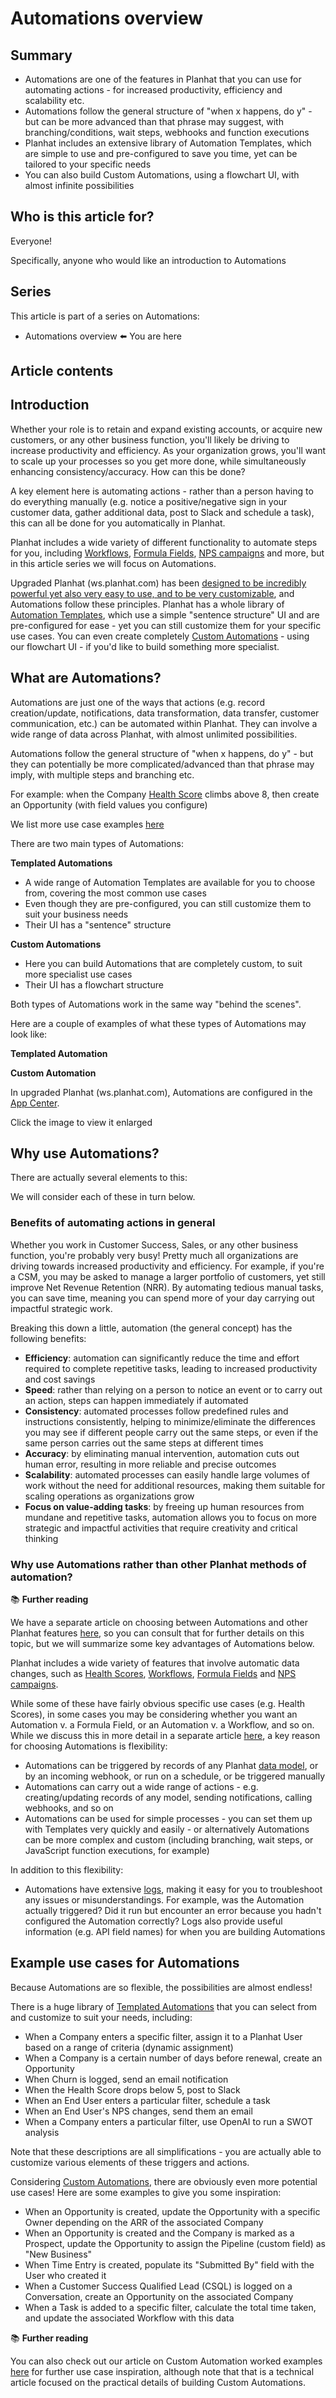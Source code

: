 # Automations overview

## Summary

- Automations are one of the features in Planhat that you can use for automating actions - for increased productivity, efficiency and scalability etc.
- Automations follow the general structure of "when x happens, do y" - but can be more advanced than that phrase may suggest, with branching/conditions, wait steps, webhooks and function executions
- Planhat includes an extensive library of Automation Templates, which are simple to use and pre-configured to save you time, yet can be tailored to your specific needs
- You can also build Custom Automations, using a flowchart UI, with almost infinite possibilities

## Who is this article for?

Everyone!

Specifically, anyone who would like an introduction to Automations

## Series

This article is part of a series on Automations:

- Automations overview ⬅️ You are here

## Article contents

## Introduction

Whether your role is to retain and expand existing accounts, or acquire new customers, or any other business function, you'll likely be driving to increase productivity and efficiency. As your organization grows, you'll want to scale up your processes so you get more done, while simultaneously enhancing consistency/accuracy. How can this be done?

A key element here is automating actions - rather than a person having to do everything manually (e.g. notice a positive/negative sign in your customer data, gather additional data, post to Slack and schedule a task), this can all be done for you automatically in Planhat.

Planhat includes a wide variety of different functionality to automate steps for you, including [Workflows](https://help.planhat.com/en/articles/9587102-workflows-overview), [Formula Fields](https://help.planhat.com/en/articles/9586968-formula-fields-overview), [NPS campaigns](https://help.planhat.com/en/articles/9587055-nps-module-overview) and more, but in this article series we will focus on Automations.

Upgraded Planhat (ws.planhat.com) has been [designed to be incredibly powerful yet also very easy to use, and to be very customizable](https://help.planhat.com/en/articles/10265106-an-introduction-to-upgraded-planhat), and Automations follow these principles. Planhat has a whole library of [Automation Templates](https://help.planhat.com/en/articles/9587153-templated-automations), which use a simple "sentence structure" UI and are pre-configured for ease - yet you can still customize them for your specific use cases. You can even create completely [Custom Automations](https://help.planhat.com/en/articles/9590728-custom-automations) - using our flowchart UI - if you'd like to build something more specialist.

## What are Automations?

Automations are just one of the ways that actions (e.g. record creation/update, notifications, data transformation, data transfer, customer communication, etc.) can be automated within Planhat. They can involve a wide range of data across Planhat, with almost unlimited possibilities.

Automations follow the general structure of "when x happens, do y" - but they can potentially be more complicated/advanced than that phrase may imply, with multiple steps and branching etc.

For example: when the Company [Health Score](https://help.planhat.com/en/articles/10045917-configuring-health-scores-and-success-units-in-upgraded-planhat) climbs above 8, then create an Opportunity (with field values you configure)

We list more use case examples [here](#h_6f554ba555)

There are two main types of Automations:

**Templated Automations**

- A wide range of Automation Templates are available for you to choose from, covering the most common use cases
- Even though they are pre-configured, you can still customize them to suit your business needs
- Their UI has a "sentence" structure

**Custom Automations**

- Here you can build Automations that are completely custom, to suit more specialist use cases
- Their UI has a flowchart structure

Both types of Automations work in the same way "behind the scenes".

Here are a couple of examples of what these types of Automations may look like:

**Templated Automation**

**Custom Automation**

In upgraded Planhat (ws.planhat.com), Automations are configured in the [App Center](https://help.planhat.com/en/articles/10165410-global-tools-for-admins-app-center).

Click the image to view it enlarged

## Why use Automations?

There are actually several elements to this:

We will consider each of these in turn below.

### Benefits of automating actions in general

Whether you work in Customer Success, Sales, or any other business function, you're probably very busy! Pretty much all organizations are driving towards increased productivity and efficiency. For example, if you're a CSM, you may be asked to manage a larger portfolio of customers, yet still improve Net Revenue Retention (NRR). By automating tedious manual tasks, you can save time, meaning you can spend more of your day carrying out impactful strategic work.

Breaking this down a little, automation (the general concept) has the following benefits:

- **Efficiency**: automation can significantly reduce the time and effort required to complete repetitive tasks, leading to increased productivity and cost savings
- **Speed**: rather than relying on a person to notice an event or to carry out an action, steps can happen immediately if automated
- **Consistency**: automated processes follow predefined rules and instructions consistently, helping to minimize/eliminate the differences you may see if different people carry out the same steps, or even if the same person carries out the same steps at different times
- **Accuracy**: by eliminating manual intervention, automation cuts out human error, resulting in more reliable and precise outcomes
- **Scalability**: automated processes can easily handle large volumes of work without the need for additional resources, making them suitable for scaling operations as organizations grow
- **Focus on value-adding tasks**: by freeing up human resources from mundane and repetitive tasks, automation allows you to focus on more strategic and impactful activities that require creativity and critical thinking

### Why use Automations rather than other Planhat methods of automation?

📚 **Further reading**

We have a separate article on choosing between Automations and other Planhat features [here](https://help.planhat.com/en/articles/9587307-how-to-choose-between-automations-and-other-planhat-features), so you can consult that for further details on this topic, but we will summarize some key advantages of Automations below.

Planhat includes a wide variety of features that involve automatic data changes, such as [Health Scores](https://help.planhat.com/en/articles/10045917-configuring-health-scores-and-success-units-in-upgraded-planhat), [Workflows](https://help.planhat.com/en/articles/9587102-workflows-overview), [Formula Fields](https://help.planhat.com/en/articles/9586968-formula-fields-overview) and [NPS campaigns](https://help.planhat.com/en/articles/9587055-nps-module-overview).

While some of these have fairly obvious specific use cases (e.g. Health Scores), in some cases you may be considering whether you want an Automation v. a Formula Field, or an Automation v. a Workflow, and so on. While we discuss this in more detail in a separate article [here](https://help.planhat.com/en/articles/9587307-how-to-choose-between-automations-and-other-planhat-features), a key reason for choosing Automations is flexibility:

- Automations can be triggered by records of any Planhat [data model](https://help.planhat.com/en/articles/9587119-data-models), or by an incoming webhook, or run on a schedule, or be triggered manually
- Automations can carry out a wide range of actions - e.g. creating/updating records of any model, sending notifications, calling webhooks, and so on
- Automations can be used for simple processes - you can set them up with Templates very quickly and easily - or alternatively Automations can be more complex and custom (including branching, wait steps, or JavaScript function executions, for example)

In addition to this flexibility:

- Automations have extensive [logs](https://help.planhat.com/en/articles/9587341-automation-logs-and-troubleshooting), making it easy for you to troubleshoot any issues or misunderstandings. For example, was the Automation actually triggered? Did it run but encounter an error because you hadn't configured the Automation correctly? Logs also provide useful information (e.g. API field names) for when you are building Automations

## Example use cases for Automations

Because Automations are so flexible, the possibilities are almost endless!

There is a huge library of [Templated Automations](https://help.planhat.com/en/articles/9587153-templated-automations) that you can select from and customize to suit your needs, including:

- When a Company enters a specific filter, assign it to a Planhat User based on a range of criteria (dynamic assignment)
- When a Company is a certain number of days before renewal, create an Opportunity
- When Churn is logged, send an email notification
- When the Health Score drops below 5, post to Slack
- When an End User enters a particular filter, schedule a task
- When an End User's NPS changes, send them an email
- When a Company enters a particular filter, use OpenAI to run a SWOT analysis

Note that these descriptions are all simplifications - you are actually able to customize various elements of these triggers and actions.

Considering [Custom Automations](https://help.planhat.com/en/articles/9590728-custom-automations), there are obviously even more potential use cases! Here are some examples to give you some inspiration:

- When an Opportunity is created, update the Opportunity with a specific Owner depending on the ARR of the associated Company
- When an Opportunity is created and the Company is marked as a Prospect, update the Opportunity to assign the Pipeline (custom field) as "New Business"
- When Time Entry is created, populate its "Submitted By" field with the User who created it
- When a Customer Success Qualified Lead (CSQL) is logged on a Conversation, create an Opportunity on the associated Company
- When a Task is added to a specific filter, calculate the total time taken, and update the associated Workflow with this data

📚 **Further reading**

You can also check out our article on Custom Automation worked examples [here](https://help.planhat.com/en/articles/11100354-custom-automations-worked-examples) for further use case inspiration, although note that that is a technical article focused on the practical details of building Custom Automations.
